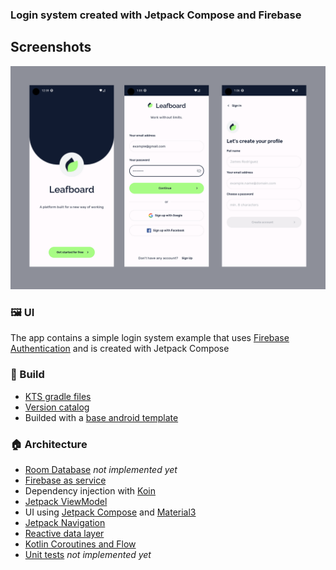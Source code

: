 ### Login system created with Jetpack Compose and Firebase

## Screenshots

<img src="screenshots/header.png" alt="screenshot">


### 🖼️ UI

The app contains a simple login system example that uses [Firebase Authentication](https://firebase.google.com/docs/auth?hl=es-419) and is created with Jetpack Compose


### 🧱 Build

* [KTS gradle files](https://docs.gradle.org/current/userguide/kotlin_dsl.html)
* [Version catalog](https://docs.gradle.org/current/userguide/platforms.html)
* Builded with a [base android template](https://github.com/LMedez/android-templates/tree/base-firebase)

### 🏠 Architecture

* [Room Database](https://developer.android.com/training/data-storage/room) *not implemented yet*
* [Firebase as service](https://firebase.google.com/)
* Dependency injection with [Koin](https://insert-koin.io/)
* [Jetpack ViewModel](https://developer.android.com/topic/libraries/architecture/viewmodel)
* UI using [Jetpack Compose](https://developer.android.com/jetpack/compose) and
  [Material3](https://developer.android.com/jetpack/androidx/releases/compose-material3)
* [Jetpack Navigation](https://developer.android.com/jetpack/compose/navigation)
* [Reactive data layer](https://developer.android.com/topic/architecture/data-layer)
* [Kotlin Coroutines and Flow](https://developer.android.com/kotlin/coroutines)
* [Unit tests](https://developer.android.com/training/testing/local-tests) *not implemented yet*
